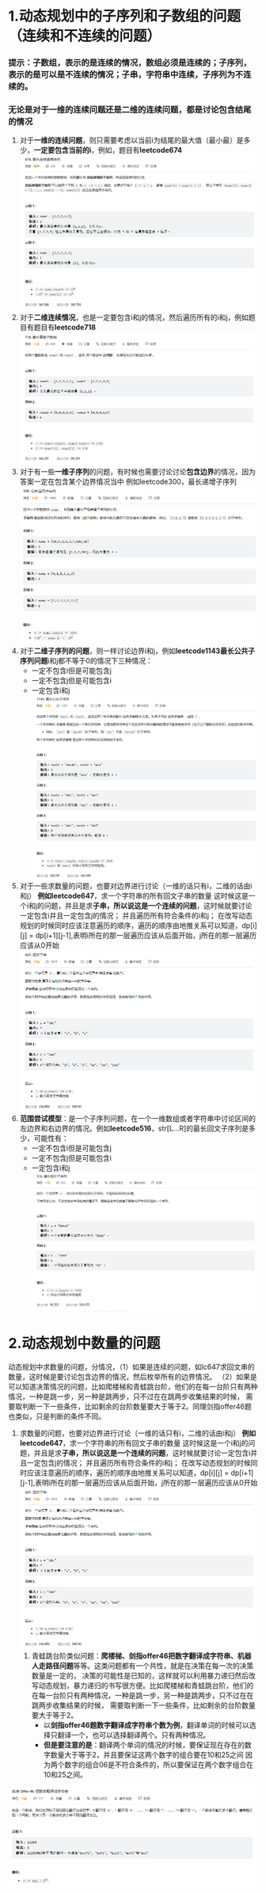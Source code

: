 # 1.动态规划中的子序列和子数组的问题（连续和不连续的问题）
### 提示：子数组，表示的是连续的情况，数组必须是连续的；子序列，表示的是可以是不连续的情况；子串，字符串中连续，子序列为不连续的。
### 无论是对于一维的连续问题还是二维的连续问题，都是讨论包含结尾的情况
1. 对于**一维的连续问题**，则只需要考虑以当前i为结尾的最大值（最小最）是多少，**一定要包含当前的i**，例如，题目有**leetcode674**
![lc647](README_images/fb0a356a.png)
2. 对于**二维连续情况**，也是一定要包含i和j的情况，然后遍历所有的i和j，例如题目有题目有**leetcode718**
![lc718](README_images/tu2.png)
3. 对于有一些**一维子序列**的问题，有时候也需要讨论讨论**包含边界**的情况，因为答案一定在包含某个边界情况当中 例如leetcode300，最长递增子序列
![lc300](README_images/tu3.png)
4. 对于**二维子序列的问题**，则一样讨论边界i和j，例如**leetcode1143最长公共子序列问题**i和j都不等于0的情况下三种情况：
   - 一定不包含i但是可能包含j
   - 一定不包含j但是可能包含i
   - 一定包含i和j
![lc1143](README_images/tu4.png)
5. 对于一些求数量的问题，也要对边界进行讨论（一维的话只有i，二维的话由i和j） **例如leetcode647**，求一个字符串的所有回文子串的数量
这时候这是一个i和j的问题，并且是求**子串，所以说这是一个连续的问题**，这时候就要讨论一定包含i并且一定包含j的情况；
并且遍历所有符合条件的i和j；
在改写动态规划的时候同时应该注意遍历的顺序，遍历的顺序由地推关系可以知道，dp[i][j] = dp[i+1][j-1],表明i所在的那一层遍历应该从后面开始，j所在的那一层遍历应该从0开始
![lc647](README_images/tu5.png)
6. **范围尝试模型**：是一个子序列问题，在一个一维数组或者字符串中讨论区间的左边界和右边界的情况。例如**leetcode516**，str[L...R]的最长回文子序列是多少，可能性有：
     - 一定不包含i但是可能包含j 
     - 一定不包含j但是可能包含i 
     - 一定包含i和j
![lc516](README_images/tu6.png)

# 2.动态规划中数量的问题
动态规划中求数量的问题，分情况，（1）如果是连续的问题，如lc647求回文串的数量，这时候是要讨论包含边界的情况，然后枚举所有的边界情况。
（2）如果是可以知道决策情况的问题，比如爬楼梯和青蛙跳台阶，他们的在每一台阶只有两种情况，一种是跳一步，另一种是跳两步，只不过在在跳两步收集结果的时候，
需要取判断一下一些条件，比如剩余的台阶数量要大于等于2。同理剑指offer46题也类似，只是判断的条件不同。

1. 求数量的问题，也要对边界进行讨论（一维的话只有i，二维的话由i和j） **例如leetcode647**，求一个字符串的所有回文子串的数量
这时候这是一个i和j的问题，并且是求**子串，所以说这是一个连续的问题**，这时候就要讨论一定包含i并且一定包含j的情况；
并且遍历所有符合条件的i和j；
在改写动态规划的时候同时应该注意遍历的顺序，遍历的顺序由地推关系可以知道，dp[i][j] = dp[i+1][j-1],表明i所在的那一层遍历应该从后面开始，j所在的那一层遍历应该从0开始
![lc647](README_images/tu5.png)
   1. 青蛙跳台阶类似问题：**爬楼梯、剑指offer46把数字翻译成字符串、机器人走路径问题**等等。这类问题都有一个共性，就是在决策在每一次的决策数量是一定的，
   决策的可能性是已知的，这样就可以利用暴力递归然后改写动态规划，暴力递归的书写很方便。比如爬楼梯和青蛙跳台阶，他们的在每一台阶只有两种情况，一种是跳一步，另一种是跳两步，只不过在在跳两步收集结果的时候，
   需要取判断一下一些条件，比如剩余的台阶数量要大于等于2。 
      - 以**剑指offer46题数字翻译成字符串个数为例**，翻译单词的时候可以选择只翻译一个，也可以选择翻译两个。只有两种情况。
      - **但是要注意的是**：翻译两个单词的情况的时候，要保证现在存在的数字数量大于等于2，并且要保证这两个数字的组合要在10和25之间
         因为两个数字的组合06是不符合条件的，所以要保证在两个数字组合在10和25之间。
      
 ![剑指offer46](README_images/剑指46.png)